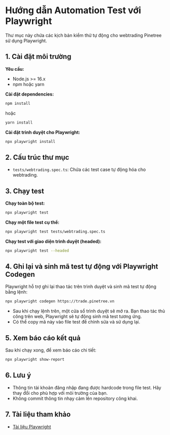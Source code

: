 # Hướng dẫn Automation Test với Playwright

Thư mục này chứa các kịch bản kiểm thử tự động cho webtrading Pinetree sử dụng Playwright.

## 1. Cài đặt môi trường

**Yêu cầu:**
- Node.js >= 16.x
- npm hoặc yarn

**Cài đặt dependencies:**
```bash
npm install
```
hoặc
```bash
yarn install
```

**Cài đặt trình duyệt cho Playwright:**
```bash
npx playwright install
```

## 2. Cấu trúc thư mục

- `tests/webtrading.spec.ts`: Chứa các test case tự động hóa cho webtrading.

## 3. Chạy test

**Chạy toàn bộ test:**
```bash
npx playwright test
```

**Chạy một file test cụ thể:**
```bash
npx playwright test tests/webtrading.spec.ts
```

**Chạy test với giao diện trình duyệt (headed):**
```bash
npx playwright test --headed
```

## 4. Ghi lại và sinh mã test tự động với Playwright Codegen

Playwright hỗ trợ ghi lại thao tác trên trình duyệt và sinh mã test tự động bằng lệnh:
```bash
npx playwright codegen https://trade.pinetree.vn
```

- Sau khi chạy lệnh trên, một cửa sổ trình duyệt sẽ mở ra. Bạn thao tác thủ công trên web, Playwright sẽ tự động sinh mã test tương ứng.
- Có thể copy mã này vào file test để chỉnh sửa và sử dụng lại.

## 5. Xem báo cáo kết quả

Sau khi chạy xong, để xem báo cáo chi tiết:
```bash
npx playwright show-report
```

## 6. Lưu ý

- Thông tin tài khoản đăng nhập đang được hardcode trong file test. Hãy thay đổi cho phù hợp với môi trường của bạn.
- Không commit thông tin nhạy cảm lên repository công khai.

## 7. Tài liệu tham khảo

- [Tài liệu Playwright](https://playwright.dev/docs/intro) 
